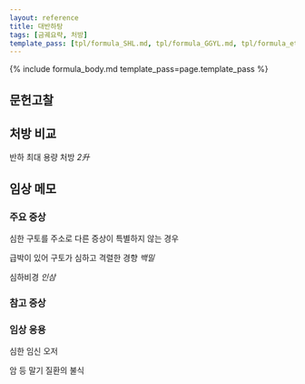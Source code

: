 ```yaml
---
layout: reference
title: 대반하탕
tags: [금궤요략, 처방]
template_pass: [tpl/formula_SHL.md, tpl/formula_GGYL.md, tpl/formula_etc.md]
---
```


{% include formula_body.md template_pass=page.template_pass %}


## 문헌고찰


## 처방 비교

반하 최대 용량 처방 _2升_

## 임상 메모



### 주요 증상

심한 구토를 주소로 다른 증상이 특별하지 않는 경우

급박이 있어 구토가 심하고 격렬한 경향 _백밀_

심하비경 _인삼_

### 참고 증상

### 임상 응용

심한 임신 오저

암 등 말기 질환의 불식
